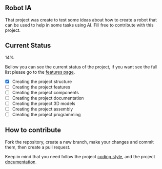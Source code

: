 ## Robot IA 

That project was create to test some ideas about how to create a robot that can be used to help in some tasks using AI. Fill free to contribute with this project.

## Current Status

<div class="progress-bar-container">
    <div class="progress-bar" style="width: 14%;">14%</div>
</div>

Bellow you can see the current status of the project, if you want see the full list please go to the [features page](project/features.md).

- [x] Creating the project structure
- [ ] Creating the project features
- [ ] Creating the project components
- [ ] Creating the project documentation
- [ ] Creating the project 3D models
- [ ] Creating the project assembly
- [ ] Creating the project programming

## How to contribute

Fork the repository, create a new branch, make your changes and commit them, then create a pull request.

Keep in mind that you need follow the project [coding style](project/coding-style.md), and the project [documentation](project/documentation.md).